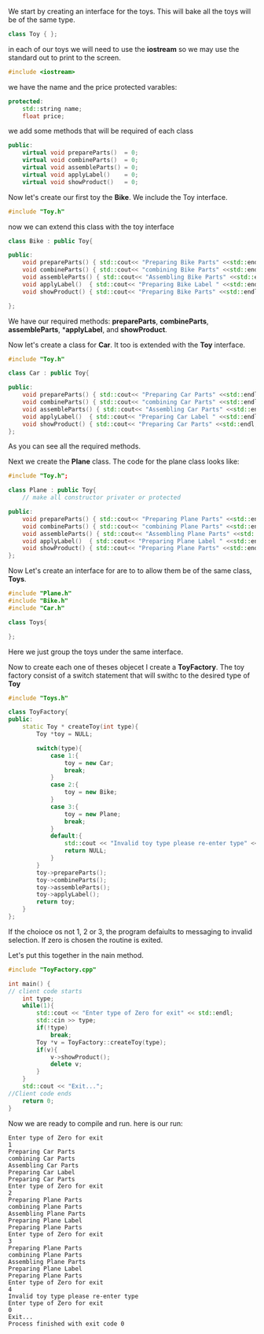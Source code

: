 We start by creating an interface for the toys. This will bake all the toys will be of the same type.

```cpp
class Toy { };
```
in each of our toys we will need to use the **iostream** so we may use the standard out to print to the screen.
```cpp
#include <iostream>
```

we have the name and the price protected varables:
```cpp
protected:
    std::string name;
    float price;
```
we add some methods that will be required of each class
```cpp
public:
    virtual void prepareParts()  = 0;
    virtual void combineParts()  = 0;
    virtual void assembleParts() = 0;
    virtual void applyLabel()    = 0;
    virtual void showProduct()   = 0;
```
Now let's create our first toy the **Bike**. We include the Toy interface.

```cpp
#include "Toy.h"
```
now we can extend this class with the toy interface
```cpp
class Bike : public Toy{

public:
    void prepareParts() { std::cout<< "Preparing Bike Parts" <<std::endl; };
    void combineParts() { std::cout<< "combining Bike Parts" <<std::endl; };
    void assembleParts() { std::cout<< "Assembling Bike Parts" <<std::endl; };
    void applyLabel()  { std::cout<< "Preparing Bike Label " <<std::endl; name = "Applying Bike Label"; price = 10; };
    void showProduct() { std::cout<< "Preparing Bike Parts" <<std::endl; };

};
```
We have our required methods: **prepareParts**, **combineParts**, **assembleParts**, ***applyLabel**,  and **showProduct**.

Now let's create a class for **Car**. It too is extended with the **Toy** interface.
```cpp
#include "Toy.h"

class Car : public Toy{

public:
    void prepareParts() { std::cout<< "Preparing Car Parts" <<std::endl; };
    void combineParts() { std::cout<< "combining Car Parts" <<std::endl; };
    void assembleParts() { std::cout<< "Assembling Car Parts" <<std::endl; };
    void applyLabel()  { std::cout<< "Preparing Car Label " <<std::endl; name = "Applying Car Label"; price = 10; };
    void showProduct() { std::cout<< "Preparing Car Parts" <<std::endl; };
};
```

As you can see all the required methods.

Next we create the **Plane** class.  The code for the plane class looks like:
```cpp
#include "Toy.h";

class Plane : public Toy{
    // make all constructor privater or protected

public:
    void prepareParts() { std::cout<< "Preparing Plane Parts" <<std::endl; };
    void combineParts() { std::cout<< "combining Plane Parts" <<std::endl; };
    void assembleParts() { std::cout<< "Assembling Plane Parts" <<std::endl; };
    void applyLabel()  { std::cout<< "Preparing Plane Label " <<std::endl; name = "Applying Plane Label"; price = 10; };
    void showProduct() { std::cout<< "Preparing Plane Parts" <<std::endl; };
};
```
Now Let's create an interface for are to to allow them be of the same class, **Toys**.

```cpp
#include "Plane.h"
#include "Bike.h"
#include "Car.h"

class Toys{

};
```
Here we just group the toys under the same interface.


Now to create each one of theses objecet I create a **ToyFactory**. The toy factory consist of a switch statement that will swithc to the desired type of **Toy**

```cpp
#include "Toys.h"

class ToyFactory{
public:
    static Toy * createToy(int type){
        Toy *toy = NULL;

        switch(type){
            case 1:{
                toy = new Car;
                break;
            }
            case 2:{
                toy = new Bike;
            }
            case 3:{
                toy = new Plane;
                break;
            }
            default:{
                std::cout << "Invalid toy type please re-enter type" << std::endl;
                return NULL;
            }
        }
        toy->prepareParts();
        toy->combineParts();
        toy->assembleParts();
        toy->applyLabel();
        return toy;
    }
};
```

If the choioce os not 1, 2 or 3, the program defaiults to messaging to invalid selection.
If zero is chosen the routine is exited.

Let's put this together in the nain method.

```cpp
#include "ToyFactory.cpp"

int main() {
// client code starts
    int type;
    while(1){
        std::cout << "Enter type of Zero for exit" << std::endl;
        std::cin >> type;
        if(!type)
            break;
        Toy *v = ToyFactory::createToy(type);
        if(v){
            v->showProduct();
            delete v;
        }
    }
    std::cout << "Exit...";
//Client code ends
    return 0;
}
```
Now we are ready to compile and run.
here is our run:

```run
Enter type of Zero for exit
1
Preparing Car Parts
combining Car Parts
Assembling Car Parts
Preparing Car Label 
Preparing Car Parts
Enter type of Zero for exit
2
Preparing Plane Parts
combining Plane Parts
Assembling Plane Parts
Preparing Plane Label 
Preparing Plane Parts
Enter type of Zero for exit
3
Preparing Plane Parts
combining Plane Parts
Assembling Plane Parts
Preparing Plane Label 
Preparing Plane Parts
Enter type of Zero for exit
4
Invalid toy type please re-enter type
Enter type of Zero for exit
0
Exit...
Process finished with exit code 0

```



































